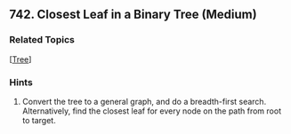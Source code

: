 <!--|This file generated by command(leetcode description); DO NOT EDIT.    |-->
<!--+----------------------------------------------------------------------+-->
<!--|@author    Openset <openset.wang@gmail.com>                           |-->
<!--|@link      https://github.com/openset                                 |-->
<!--|@home      https://github.com/openset/leetcode                        |-->
<!--+----------------------------------------------------------------------+-->

## 742. Closest Leaf in a Binary Tree (Medium)



### Related Topics
  [[Tree](https://github.com/openset/leetcode/tree/master/tag/tree/README.md)]

### Hints
  1. Convert the tree to a general graph, and do a breadth-first search.  Alternatively, find the closest leaf for every node on the path from root to target.
